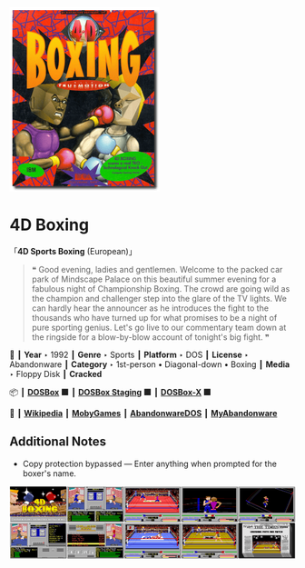 ![](Thumbnail.png "application-thumbnail")

# 4D Boxing

「**4D Sports Boxing** (European)」

> ❝ Good evening, ladies and gentlemen. Welcome to the packed car park of Mindscape Palace on this beautiful summer evening for a fabulous night of Championship Boxing. The crowd are going wild as the champion and challenger step into the glare of the TV lights. We can hardly hear the announcer as he introduces the fight to the thousands who have turned up for what promises to be a night of pure sporting genius. Let's go live to our commentary team down at the ringside for a blow-by-blow account of tonight's big fight. ❞
>

📌 ┃ **Year** ‣ 1992 ┃ **Genre** ‣ Sports ┃ **Platform** ‣ DOS ┃ **License** ‣ Abandonware ┃ **Category** ‣ 1st-person • Diagonal-down • Boxing ┃ **Media** ‣ Floppy Disk ┃ **Cracked** 

📦 ┃ **[DOSBox](https://www.dosbox.com/) 🟩** ┃ **[DOSBox Staging](https://dosbox-staging.github.io/) 🟩** ┃ **[DOSBox-X](https://dosbox-x.com/) 🟩** 

📎 ┃ **[Wikipedia](https://en.wikipedia.org/wiki/4D_Sports_Boxing)** ┃ **[MobyGames](https://www.mobygames.com/game/162/4-d-boxing/)** ┃ **[AbandonwareDOS](https://www.abandonwaredos.com/abandonware-game.php?abandonware=4-D+Sports+boxing&gid=1348)** ┃ **[MyAbandonware](https://www.myabandonware.com/game/4-d-boxing-12u)** 

## Additional Notes
- Copy protection bypassed — Enter anything when prompted for the boxer's name.

![](Montage.png "4D Boxing")

